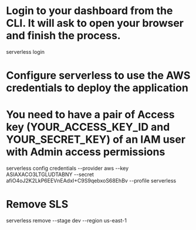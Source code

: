 # Login to your dashboard from the CLI. It will ask to open your browser and finish the process.
serverless login
# Configure serverless to use the AWS credentials to deploy the application
# You need to have a pair of Access key (YOUR_ACCESS_KEY_ID and YOUR_SECRET_KEY) of an IAM user with Admin access permissions
serverless config credentials --provider aws --key ASIAXACO3LTGLUDTABNY --secret afiO4oJ2K2LkP6EEVnEAdxI+C9S9qebxoS68EhBv --profile serverless

# Remove SLS
serverless remove --stage dev --region us-east-1